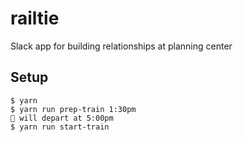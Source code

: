 # railtie


Slack app for building relationships at planning center

## Setup

```shell
$ yarn
$ yarn run prep-train 1:30pm
🚂 will depart at 5:00pm
$ yarn run start-train
```
